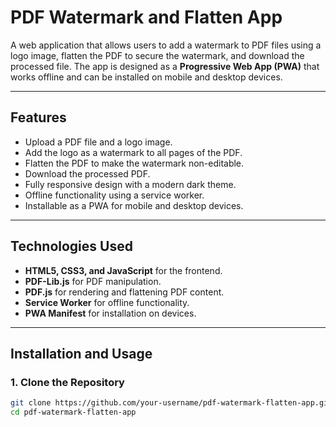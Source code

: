 # PDF Watermark and Flatten App

A web application that allows users to add a watermark to PDF files using a logo image, flatten the PDF to secure the watermark, and download the processed file. The app is designed as a **Progressive Web App (PWA)** that works offline and can be installed on mobile and desktop devices.

---

## Features

- Upload a PDF file and a logo image.
- Add the logo as a watermark to all pages of the PDF.
- Flatten the PDF to make the watermark non-editable.
- Download the processed PDF.
- Fully responsive design with a modern dark theme.
- Offline functionality using a service worker.
- Installable as a PWA for mobile and desktop devices.

---

## Technologies Used

- **HTML5, CSS3, and JavaScript** for the frontend.
- **PDF-Lib.js** for PDF manipulation.
- **PDF.js** for rendering and flattening PDF content.
- **Service Worker** for offline functionality.
- **PWA Manifest** for installation on devices.

---

## Installation and Usage

### 1. Clone the Repository
```bash
git clone https://github.com/your-username/pdf-watermark-flatten-app.git
cd pdf-watermark-flatten-app
